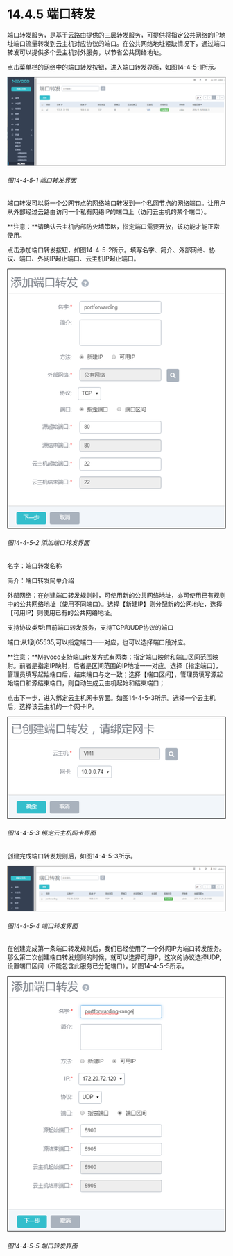 # 14.4.5 端口转发

端口转发服务，是基于云路由提供的三层转发服务，可提供将指定公共网络的IP地址端口流量转发到云主机对应协议的端口。在公共网络地址紧缺情况下，通过端口转发可以提供多个云主机对外服务，以节省公共网络地址。

点击菜单栏的网络中的端口转发按钮，进入端口转发界面，如图14-4-5-1所示。

![png](../images/14-4-5-1.png "图14-4-5-1 端口转发界面")
###### 图14-4-5-1 端口转发界面

端口转发可以将一个公网节点的网络端口转发到一个私网节点的网络端口。让用户从外部经过云路由访问一个私有网络IP的端口上（访问云主机的某个端口）。



**注意：**请确认云主机内部防火墙策略，指定端口需要开放，该功能才能正常使用。

点击添加端口转发按钮，如图14-4-5-2所示。填写名字、简介、外部网络、协议、端口、外网IP起止端口、云主机IP起止端口。

![png](../images/14-4-5-2.png "图14-4-5-2 添加端口转发界面")
###### 图14-4-5-2 添加端口转发界面

名字：端口转发名称

简介：端口转发简单介绍

外部网络：在创建端口转发规则时，可使用新的公共网络地址，亦可使用已有规则中的公共网络地址（使用不同端口）。选择【新建IP】则分配新的公网地址，选择【可用IP】则使用已有的公共网络地址。

支持协议类型:目前端口转发服务，支持TCP和UDP协议的端口

端口:从1到65535,可以指定端口一一对应，也可以选择端口段对应。

**注意：**Mevoco支持端口转发方式有两类：指定端口映射和端口区间范围映射。前者是指定IP映射，后者是区间范围的IP地址一一对应。选择【指定端口】，管理员填写起始端口后，结束端口与之一致；选择【端口区间】，管理员填写源起始端口和源结束端口，则自动生成云主机起始和结束端口；

点击下一步，进入绑定云主机网卡界面。如图14-4-5-3所示。选择一个云主机后，选择该云主机的一个网卡IP。

![png](../images/14-4-5-3.png "图14-4-5-3 绑定云主机网卡界面")
###### 图14-4-5-3 绑定云主机网卡界面

创建完成端口转发规则后，如图14-4-5-3所示。

![png](../images/14-4-5-4.png "图14-4-5-4 端口转发界面")
###### 图14-4-5-4 端口转发界面

在创建完成第一条端口转发规则后，我们已经使用了一个外网IP为端口转发服务。那么第二次创建端口转发规则的时候，就可以选择可用IP，这次的协议选择UDP,设置端口区间（不能包含此服务已分配端口）。如图14-4-5-5所示。

![png](../images/14-4-5-5.png "图14-4-5-5 端口转发界面")
###### 图14-4-5-5 端口转发界面